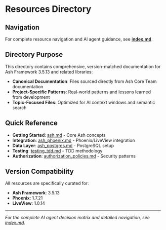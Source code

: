 # Resources Directory

## Navigation

For complete resource navigation and AI agent guidance, see **[index.md](index.md)**.

## Directory Purpose

This directory contains comprehensive, version-matched documentation for Ash Framework 3.5.13 and related libraries:

- **Canonical Documentation**: Files sourced directly from Ash Core Team documentation
- **Project-Specific Patterns**: Real-world patterns and lessons learned from development
- **Topic-Focused Files**: Optimized for AI context windows and semantic search

## Quick Reference

- **Getting Started**: [ash.md](ash.md) - Core Ash concepts
- **Integration**: [ash_phoenix.md](ash_phoenix.md) - Phoenix/LiveView integration  
- **Data Layer**: [ash_postgres.md](ash_postgres.md) - PostgreSQL setup
- **Testing**: [testing_tdd.md](testing_tdd.md) - TDD methodology
- **Authorization**: [authorization_policies.md](authorization_policies.md) - Security patterns

## Version Compatibility

All resources are specifically curated for:
- **Ash Framework**: 3.5.13
- **Phoenix**: 1.7.21  
- **LiveView**: 1.0.14

---

*For the complete AI agent decision matrix and detailed navigation, see [index.md](index.md).* 